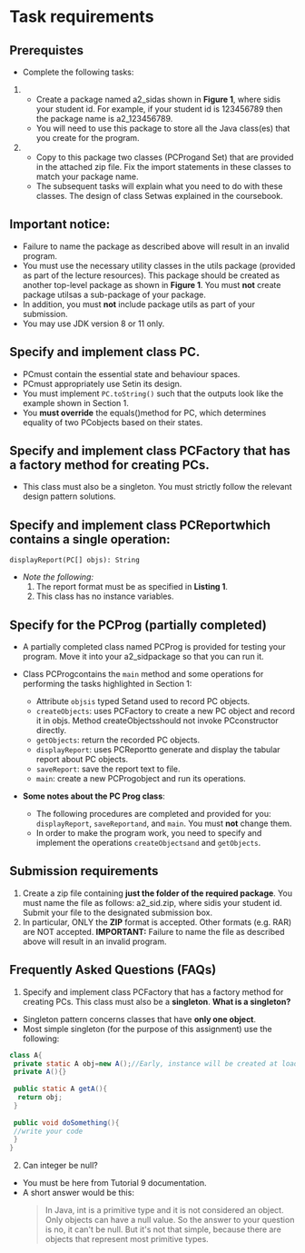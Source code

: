 # Task requirements
## Prerequistes 

- Complete the following tasks:

1.  - Create a package named a2\_sidas shown in **Figure 1**, where sidis your student id. For example, if your student id is 123456789 then the package name is a2\_123456789.
    - You will need to use this package to store all the Java class(es) that you create for the program.

2.  - Copy to this package two classes (PCProgand Set) that are provided in the attached zip file. Fix the import statements in these classes to match your package name.
    - The subsequent tasks will explain what you need to do with these classes. The design of class Setwas explained in the coursebook.

## Important notice: 
+ Failure to name the package as described above will result in an invalid program.
+ You must use the necessary utility classes in the utils package (provided as part of the lecture resources). This package should be created as another top-level package as shown in **Figure 1**. You must **not** create package utilsas a sub-package of your package. 
+ In addition, you must **not** include package utils as part of your submission.
+ You may use JDK version 8 or 11 only.

## Specify and implement class PC.
+ PCmust contain the essential state and behaviour spaces.
+ PCmust appropriately use Setin its design.
+ You must implement ```PC.toString()``` such that the outputs look like the example shown in
Section 1.
+ You **must override** the equals()method for PC, which determines equality of two PCobjects based on their states.

## Specify and implement class PCFactory that has a factory method for creating PCs. 
+ This class must also be a singleton. You must strictly follow the relevant design pattern solutions.

## Specify and implement class PCReportwhich contains a single operation:

```displayReport(PC[] objs): String```

- *Note the following:*
   1. The report format must be as specified in **Listing 1**.
   2. This class has no instance variables.

## Specify for the PCProg (partially completed)
- A partially completed class named PCProg is provided for testing your program. Move it into your a2\_sidpackage so that you can run it. 
- Class PCProgcontains the ```main``` method and some operations for performing the tasks highlighted in Section 1:
  +  Attribute ```objsis``` typed Set<PC>and used to record PC objects.
  +  ```createObjects```: uses PCFactory to create a new PC object and record it in objs. Method createObjectsshould not invoke PCconstructor directly.
  + ```getObjects```: return the recorded PC objects.
  + ```displayReport```: uses PCReportto generate and display the tabular report about PC objects.
  + ```saveReport```: save the report text to file.
  + ```main```: create a new PCProgobject and run its operations.

- **Some notes about the PC Prog class**:
  + The following procedures are completed and provided for you: ```displayReport```, ```saveReportand```, and ```main```. You must **not** change them.
  + In order to make the program work, you need to specify and implement the operations ```createObjectsand``` and ```getObjects```.

## Submission requirements
1. Create a zip file containing **just the folder of the required package**. You must name the file as follows: a2\_sid.zip, where sidis your student id. Submit your file to the designated submission box.
2. In particular, ONLY the **ZIP** format is accepted. Other formats (e.g. RAR) are NOT accepted.
**IMPORTANT:** Failure to name the file as described above will result in an invalid program.
## Frequently Asked Questions (FAQs)
1. Specify and implement class PCFactory that has a factory method for creating PCs. This class must also be a **singleton**. **What is a singleton?**
- Singleton pattern concerns classes that have **only one object**. 
- Most simple singleton (for the purpose of this assignment) use the following:
```java
class A{  
 private static A obj=new A();//Early, instance will be created at load time  
 private A(){}  
   
 public static A getA(){  
  return obj;  
 }  
  
 public void doSomething(){  
 //write your code  
 }  
}  
```
2. Can integer be null?
- You must be here from Tutorial 9 documentation.
- A short answer would be this: 
    > In Java, int is a primitive type and it is not considered an object. Only objects can have a null value. So the answer to your question is no, it can't be null. But it's not that simple, because there are objects that represent most primitive types.
